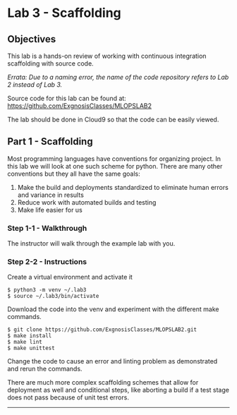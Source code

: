# Lab 3 - Scaffolding

## Objectives
This lab is a hands-on review of working with continuous integration scaffolding with source code.

_Errata: Due to a naming error, the name of the code repository refers to Lab 2 instead of Lab 3._

Source code for this lab can be found at:
https://github.com/ExgnosisClasses/MLOPSLAB2

The lab should be done in Cloud9 so that the code can be easily viewed.

## Part 1 - Scaffolding
Most programming languages have conventions for organizing project.  In this lab we will look at one such scheme for python. There are many other conventions but they all have the same goals:
1. Make the build and deployments standardized to eliminate human errors and variance in results
2. Reduce work with automated builds and testing
3. Make life easier for us


### Step 1-1 - Walkthrough
The instructor will walk through the example lab with you.

### Step 2-2 - Instructions
Create a virtual environment and activate it
```Console
$ python3 -m venv ~/.lab3
$ source ~/.lab3/bin/activate
```
Download the code into the venv and experiment with the different make commands.

```Console
$ git clone https://github.com/ExgnosisClasses/MLOPSLAB2.git
$ make install
$ make lint
$ make unittest
```
Change the code to cause an error and linting problem as demonstrated and rerun the commands.

There are much more complex scaffolding schemes that allow for deployment as well and conditional steps, like aborting a build if a test stage does not pass because of unit test errors.

---






